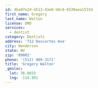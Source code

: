 ```yaml
---
id: 4ba07e2d-4513-43e0-b0c8-6539aea1533d
first_name: Gregory
last_name: Walton
license: DMD
services:
  - dentist
category: Dentists
address: '712 Descartes Ave'
city: Henderson
state: NV
zip: '89002'
phone: '(512) 909-3171'
title: 'Gregory Walton'
_geoloc:
  lat: 36.0033
  lng: -114.991
---
```

